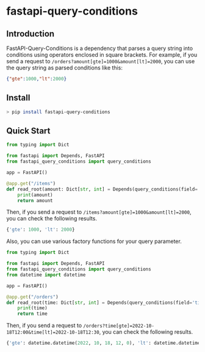 # fastapi-query-conditions

## Introduction
FastAPI-Query-Conditions is a dependency that parses a query string into conditions using operators enclosed in square brackets.
For example, if you send a request to `/orders?amount[gte]=1000&amount[lt]=2000`, you can use the query string as parsed conditions like this:
```json
{"gte":1000,"lt":2000}
```


## Install
```bash
> pip install fastapi-query-conditions
```

## Quick Start
```python
from typing import Dict

from fastapi import Depends, FastAPI
from fastapi_query_conditions import query_conditions

app = FastAPI()

@app.get("/items")
def read_root(amount: Dict[str, int] = Depends(query_conditions(field='amount', factory=int))):
    print(amount)
    return amount
```

Then, if you send a request to `/items?amount[gte]=1000&amount[lt]=2000`, you can check the following results.
```python
{'gte': 1000, 'lt': 2000}
```

Also, you can use various factory functions for your query parameter.
```python
from typing import Dict

from fastapi import Depends, FastAPI
from fastapi_query_conditions import query_conditions
from datetime import datetime

app = FastAPI()

@app.get("/orders")
def read_root(time: Dict[str, int] = Depends(query_conditions(field='time', factory=datetime.fromisoformat))):
    print(time)
    return time
```

Then, if you send a request to `/orders?time[gte]=2022-10-18T12:00&time[lt]=2022-10-18T12:30`, you can check the following results.
```python
{'gte': datetime.datetime(2022, 10, 18, 12, 0), 'lt': datetime.datetime(2022, 10, 18, 12, 30)}
```